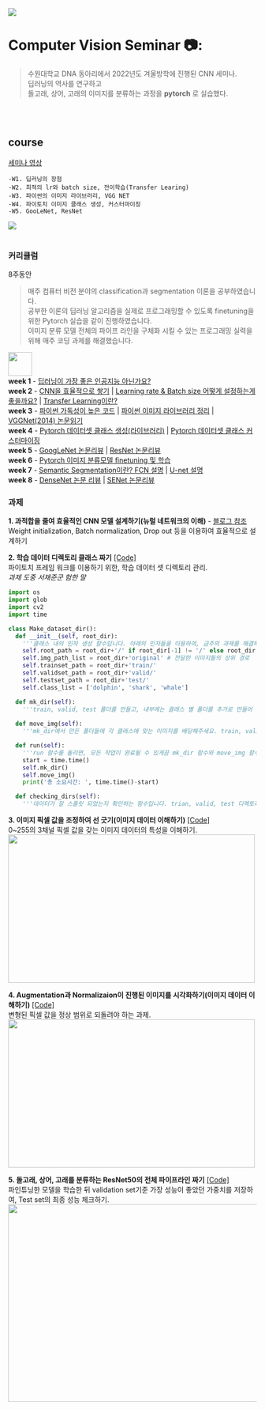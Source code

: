<img src="https://capsule-render.vercel.app/api?type=waving&color=auto&height=200&section=header&text=CV%20seminar&fontSize=90" />



# Computer Vision Seminar 📷:
> 수원대학교 DNA 동아리에서 2022년도 겨울방학에 진행된 CNN 세미나.\
> 딥러닝의 역사를 연구하고\
> 돌고래, 상어, 고래의 이미지를 분류하는 과정을 __pytorch__ 로 실습했다. 

<br></br>
## course
[세미나 영상](https://youtube.com/playlist?list=PLEokQ2SuW8GeInexAYVdD3BaOE2JMOB9J)
```
-W1. 딥러닝의 장점
-W2. 최적의 lr와 batch size, 전이학습(Transfer Learing)
-W3. 파이썬의 이미지 라이브러리, VGG NET
-W4. 파이토치 이미지 클래스 생성, 커스터마이징
-W5. GooLeNet, ResNet 
```
<img src="https://github-readme-stats.vercel.app/api/top-langs/?username=VangsillEE&layout=compact"><br><br>


### 커리큘럼
8주동안
> 매주 컴퓨터 비전 분야의 classification과 segmentation 이론을 공부하였습니다.   
> 공부한 이론의 딥러닝 알고리즘을 실제로 프로그래밍할 수 있도록 finetuning을 위한 Pytorch 실습을 같이 진행하였습니다.   
> 이미지 분류 모델 전체의 파이프 라인을 구체화 시킬 수 있는 프로그래밍 실력을 위해 매주 코딩 과제를 해결했습니다.   
   
[<img src="https://user-images.githubusercontent.com/59557720/235425435-66d22ea5-7cd3-44c2-ae78-f877785d2973.png" width="48" height="48">](https://youtube.com/playlist?list=PLEokQ2SuW8GeInexAYVdD3BaOE2JMOB9J)   
__week 1__ - [딥러닝이 가장 좋은 인공지능 아닌가요?](https://www.youtube.com/watch?v=_-TeUfZ4rLo&list=PLEokQ2SuW8GeInexAYVdD3BaOE2JMOB9J&index=1&t=198s&pp=gAQBiAQB)   
__week 2__ - [CNN을 효율적으로 쌓기](https://www.youtube.com/watch?v=lJE1QM17jEA&list=PLEokQ2SuW8GeInexAYVdD3BaOE2JMOB9J&index=2&t=2867s&pp=gAQBiAQB) | [Learning rate & Batch size 어떻게 설정하는게 좋을까요?](https://www.youtube.com/watch?v=fDzeMSg0rOE&list=PLEokQ2SuW8GeInexAYVdD3BaOE2JMOB9J&index=3&pp=gAQBiAQB) | [Transfer Learning이란?](https://www.youtube.com/watch?v=oUn-GZoq7bQ&list=PLEokQ2SuW8GeInexAYVdD3BaOE2JMOB9J&index=4&t=1872s&pp=gAQBiAQB)      
__week 3__ - [파이썬 가독성이 높은 코드](https://www.youtube.com/watch?v=OJMISHvcXG4&list=PLEokQ2SuW8GeInexAYVdD3BaOE2JMOB9J&index=6&t=5s&pp=gAQBiAQB) | [파이썬 이미지 라이브러리 정리](https://www.youtube.com/watch?v=LqK9ZeYt40s&list=PLEokQ2SuW8GeInexAYVdD3BaOE2JMOB9J&index=7&pp=gAQBiAQB) | [VGGNet(2014) 논문읽기](https://www.youtube.com/watch?v=E_eSr-Zqfcw&list=PLEokQ2SuW8GeInexAYVdD3BaOE2JMOB9J&index=8&pp=gAQBiAQB)    
__week 4__ - [Pytorch 데이터셋 클래스 생성(라이브러리)](https://www.youtube.com/watch?v=txB8EWKSRwU&list=PLEokQ2SuW8GeInexAYVdD3BaOE2JMOB9J&index=10&t=697s&pp=gAQBiAQB) | [Pytorch 데이터셋 클래스 커스터마이징](https://www.youtube.com/watch?v=Kgem-pLiDH0&list=PLEokQ2SuW8GeInexAYVdD3BaOE2JMOB9J&index=11&pp=gAQBiAQB)   
__week 5__ - [GoogLeNet 논문리뷰](https://www.youtube.com/watch?v=nYbcfS_DvXg&list=PLEokQ2SuW8GeInexAYVdD3BaOE2JMOB9J&index=13&t=2176s&pp=gAQBiAQB) | [ResNet 논문리뷰](https://www.youtube.com/watch?v=Z80J_hCfK7s&list=PLEokQ2SuW8GeInexAYVdD3BaOE2JMOB9J&index=14&t=2190s&pp=gAQBiAQB)   
__week 6__ - [Pytorch 이미지 분류모델 finetuning 및 학습](https://www.youtube.com/watch?v=R7yUthebplw&list=PLEokQ2SuW8GeInexAYVdD3BaOE2JMOB9J&index=15&pp=gAQBiAQB)   
__week 7__ - [Semantic Segmentation이란? FCN 설명](https://www.youtube.com/watch?v=AmIKsIrUaX0&list=PLEokQ2SuW8GeInexAYVdD3BaOE2JMOB9J&index=16&t=133s&pp=gAQBiAQB) | [U-net 설명](https://www.youtube.com/watch?v=I2Bpmv-EY8o&list=PLEokQ2SuW8GeInexAYVdD3BaOE2JMOB9J&index=17&pp=gAQBiAQB)   
__week 8__ - [DenseNet 논문 리뷰](https://www.youtube.com/watch?v=gLljL68b-ns&list=PLEokQ2SuW8GeInexAYVdD3BaOE2JMOB9J&index=18&pp=gAQBiAQB) | [SENet 논문리뷰](https://www.youtube.com/watch?v=VuW0VNRQGMo&list=PLEokQ2SuW8GeInexAYVdD3BaOE2JMOB9J&index=19&pp=gAQBiAQB)   

### 과제   
__1. 과적합을 줄여 효율적인 CNN 모델 설계하기(뉴럴 네트워크의 이해)__ - [블로그 참조](https://inhovation97.tistory.com/43)   
Weight initialization, Batch normalization, Drop out 등을 이용하여 효율적으로 설계하기   
   
__2. 학습 데이터 디렉토리 클래스 짜기__ [[Code]](https://github.com/inhovation97/ComputerVision_Seminar/blob/main/%EA%B3%BC%EC%A0%9C/CV_seminar_week2_%EA%B3%BC%EC%A0%9C%ED%92%80%EC%9D%B4.ipynb)   
파이토치 프레임 워크를 이용하기 위한, 학습 데이터 셋 디렉토리 관리.   
_과제 도중 서채준군 험한 말_
```python
import os
import glob
import cv2
import time

class Make_dataset_dir():
  def __init__(self, root_dir):
    '''클래스 내의 인자 생성 함수입니다. 아래의 인자들을 이용하여, 금주의 과제를 해결해주세요.'''
    self.root_path = root_dir+'/' if root_dir[-1] != '/' else root_dir # 현재 진행할 프로젝트 -> root path는 /content/drive/MyDrive/CV_seminar_project/ 가 되어야합니다.
    self.img_path_list = root_dir+'original' # 전달한 이미지들의 상위 경로
    self.trainset_path = root_dir+'train/'
    self.validset_path = root_dir+'valid/'
    self.testset_path = root_dir+'test/'
    self.class_list = ['dolphin', 'shark', 'whale']

  def mk_dir(self):
    '''train, valid, test 폴더를 만들고, 내부에는 클래스 별 폴더를 추가로 만들어 주세요.'''
    
  def move_img(self):
    '''mk_dir에서 만든 폴더들에 각 클래스에 맞는 이미지를 배당해주세요. train, valid, test에 각각 7: 2: 1'''

  def run(self):
    '''run 함수를 돌리면, 모든 작업이 완료될 수 있게끔 mk_dir 함수와 move_img 함수를 생성해주시면 됩니다.'''
    start = time.time()
    self.mk_dir()
    self.move_img()
    print('총 소요시간: ', time.time()-start)

  def checking_dirs(self):
    '''데이터가 잘 스플릿 되었는지 확인하는 함수입니다. trian, valid, test 디렉토리에 데이터가 잘 들어가 있는지 개수를 확인하는 함수를 생성해주시면 됩니다.'''
```
   
__3. 이미지 픽셀 값을 조정하여 선 긋기(이미지 데이터 이해하기)__ [[Code]](https://github.com/inhovation97/ComputerVision_Seminar/blob/main/%EA%B3%BC%EC%A0%9C/CV_seminar_week_3_%EA%B3%BC%EC%A0%9C%ED%92%80%EC%9D%B4.ipynb)   
0~255의 3채널 픽셀 값을 갖는 이미지 데이터의 특성을 이해하기.   
<img src="https://user-images.githubusercontent.com/59557720/235431592-b3c62948-6f52-4dfb-b9bf-6ff644af199f.png" width="500" height="300">   
   
__4. Augmentation과 Normalizaion이 진행된 이미지를 시각화하기(이미지 데이터 이해하기)__ [[Code]](https://github.com/inhovation97/ComputerVision_Seminar/blob/main/%EA%B3%BC%EC%A0%9C/CV_seminar_week_3_%EA%B3%BC%EC%A0%9C%ED%92%80%EC%9D%B4.ipynb)   
변형된 픽셀 값을 정상 범위로 되돌려야 하는 과제.   
<img src="https://user-images.githubusercontent.com/59557720/235431066-6b2060da-0e91-4222-b434-7b61687a21c6.png" width="500" height="300">   
   
__5. 돌고래, 상어, 고래를 분류하는 ResNet50의 전체 파이프라인 짜기__ [[Code]](https://github.com/inhovation97/ComputerVision_Seminar/blob/main/%EA%B3%BC%EC%A0%9C/%EB%A7%88%EC%A7%80%EB%A7%89%EA%B3%BC%EC%A0%9C_modeling.ipynb)   
파인튜닝한 모델을 학습한 뒤 validation set기준 가장 성능이 좋았던 가중치를 저장하여, Test set의 최종 성능 체크하기.   
<img src="https://user-images.githubusercontent.com/59557720/235432407-5bd14b2b-ebff-43b1-9d77-30077a0864c5.png" width="1000" height="400">
